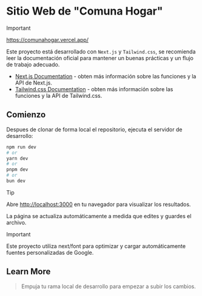 # Sitio Web de "Comuna Hogar"

> [!IMPORTANT]
> https://comunahogar.vercel.app/
>
> Este proyecto está desarrollado con `Next.js` y `Tailwind.css`, se recomienda leer la documentación oficial para mantener un buenas prácticas y un flujo de trabajo adecuado.
> - [Next.js Documentation](https://nextjs.org/docs) - obten más información sobre las funciones y la API de Next.js.
> - [Tailwind.css Documentation](https://tailwindcss.com/docs/installation) - obten más información sobre las funciones y la API de Tailwind.css.

## Comienzo

Despues de clonar de forma local el repositorio, ejecuta el servidor de desarrollo:

```bash
npm run dev
# or
yarn dev
# or
pnpm dev
# or
bun dev
```

> [!TIP]
> Abre [http://localhost:3000](http://localhost:3000) en tu navegador para visualizar los resultados.
>
> La página se actualiza automáticamente a medida que edites y guardes el archivo.

> [!IMPORTANT]
> Este proyecto utiliza next/font para optimizar y cargar automáticamente fuentes personalizadas de Google.

## Learn More

> Empuja tu rama local de desarrollo para empezar a subir los cambios. 
> 
>
>
>